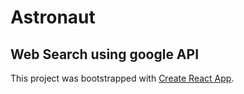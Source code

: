 
# Astronaut

## Web Search using google API

This project was bootstrapped with [Create React App](https://github.com/facebook/create-react-app).
